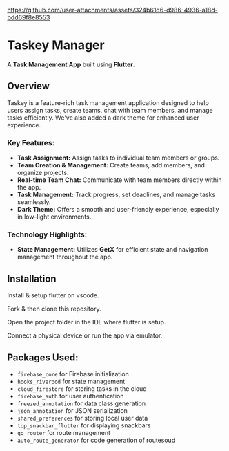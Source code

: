 

https://github.com/user-attachments/assets/324b61d6-d986-4936-a18d-bdd69f8e8553

# Taskey Manager

A **Task Management App** built using **Flutter**.

## Overview

Taskey is a feature-rich task management application designed to help users assign tasks, create teams, chat with team members, and manage tasks efficiently. We've also added a dark theme for enhanced user experience.

### Key Features:
- **Task Assignment:** Assign tasks to individual team members or groups.
- **Team Creation & Management:** Create teams, add members, and organize projects.
- **Real-time Team Chat:** Communicate with team members directly within the app.
- **Task Management:** Track progress, set deadlines, and manage tasks seamlessly.
- **Dark Theme:** Offers a smooth and user-friendly experience, especially in low-light environments.

### Technology Highlights:
- **State Management:** Utilizes **GetX** for efficient state and navigation management throughout the app.

## Installation
Install & setup flutter on vscode.

Fork & then clone this repository.

Open the project folder in the IDE where flutter is setup.

Connect a physical device or run the app via emulator.

## Packages Used:
- `firebase_core` for Firebase initialization
- `hooks_riverpod` for state management
- `cloud_firestore` for storing tasks in the cloud
- `firebase_auth` for user authentication
- `freezed_annotation` for data class generation
- `json_annotation` for JSON serialization
- `shared_preferences` for storing local user data
- `top_snackbar_flutter` for displaying snackbars
- `go_router` for route management
- `auto_route_generator` for code generation of routesoud

